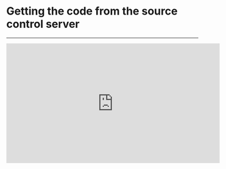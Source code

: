 ﻿# Getting the code from the source control server

---
<iframe width="560" height="315" src="https://www.youtube.com/embed/CER5NivZW2g?list=PL1DEQjXG2xnJytCf0EkMYxwdOegOgrB9H" frameborder="0" allowfullscreen></iframe>